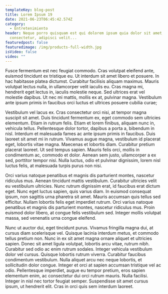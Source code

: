 ```yaml
---
templateKey: blog-post
title: Lorem Ipsum 19
date: 2021-06-23T06:45:42.574Z
category:
  - Entretenimiento
header: Neque porro quisquam est qui dolorem ipsum quia dolor sit amet,
  consectetur, adipisci velit...
featuredpost: false
featuredimage: /img/products-full-width.jpg
isVideo: false
video: ""
---
```

Fusce fermentum est nec feugiat commodo. Cras volutpat eleifend ante, euismod tincidunt ex tristique eu. Ut interdum sit amet libero et posuere. In hac habitasse platea dictumst. Curabitur facilisis aliquam maximus. Mauris volutpat lectus nulla, in ullamcorper velit iaculis eu. Cras magna mi, hendrerit eget lectus in, iaculis molestie neque. Sed ultrices erat vel molestie dapibus. Ut nec mi mattis, mollis ex at, pulvinar magna. Vestibulum ante ipsum primis in faucibus orci luctus et ultrices posuere cubilia curae;

Vestibulum vel lacus ex. Cras consectetur orci nisi, at tempor magna suscipit sit amet. Duis tincidunt fermentum ex, eget commodo sem ultricies elementum. Etiam in rutrum felis. Etiam et lorem finibus, aliquam nunc in, vehicula tellus. Pellentesque dolor tortor, dapibus a porta a, bibendum in nisl. Interdum et malesuada fames ac ante ipsum primis in faucibus. Duis laoreet sit amet mi in rutrum. Vivamus augue magna, vestibulum id placerat eget, lobortis vitae magna. Maecenas et lobortis diam. Curabitur pretium placerat laoreet. Ut sed tempus sapien. Mauris felis orci, mollis in condimentum ac, commodo et dolor. Aenean sem justo, ullamcorper a ex sed, porttitor tempor nisi. Nulla luctus, odio et pulvinar dignissim, lorem nisl luctus felis, at malesuada turpis purus non nisi.

Orci varius natoque penatibus et magnis dis parturient montes, nascetur ridiculus mus. Aenean tincidunt mattis vestibulum. Curabitur ultricies velit eu vestibulum ultricies. Nunc rutrum dignissim erat, id faucibus erat dictum eget. Nunc eget luctus sapien, quis varius diam. In euismod consequat ipsum, non sagittis urna pharetra sit amet. Mauris accumsan quis tellus sed efficitur. Nullam lobortis felis eget imperdiet rutrum. Orci varius natoque penatibus et magnis dis parturient montes, nascetur ridiculus mus. Proin euismod dolor libero, at congue felis vestibulum sed. Integer mollis volutpat massa, sed venenatis urna congue eleifend.

Nunc ut auctor dui, eget tincidunt purus. Vivamus fringilla magna dui, at cursus diam scelerisque vel. Quisque lacinia interdum metus, et commodo tellus pretium non. Nunc in ex sit amet magna ornare aliquet et ultricies sapien. Donec sit amet ligula volutpat, lobortis arcu vitae, rutrum nibh. Curabitur sed odio ac enim rutrum sodales. Integer vehicula vestibulum dolor vel cursus. Quisque lobortis rutrum viverra. Curabitur faucibus condimentum vestibulum. Nulla aliquet arcu nec neque lobortis, et sollicitudin dolor congue. Integer et orci at sapien accumsan tristique vel ac odio. Pellentesque imperdiet, augue eu tempor pretium, eros sapien elementum enim, ac consectetur dui orci rutrum mauris. Nulla facilisi. Integer in nisl nec tortor feugiat semper. Suspendisse sit amet cursus ipsum, ut hendrerit elit. Cras in orci quis sem interdum laoreet.